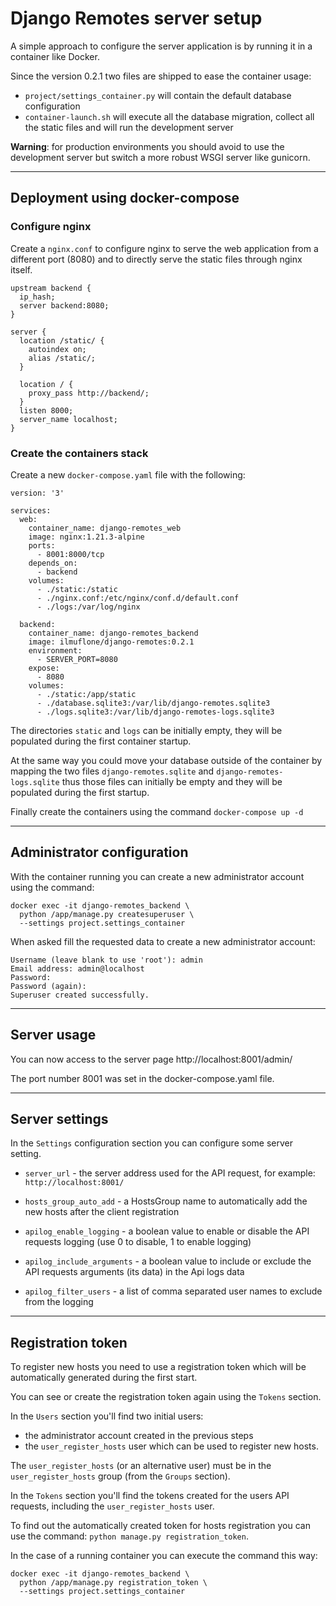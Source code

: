 # Django Remotes server setup

A simple approach to configure the server application is by running it
in a container like Docker.

Since the version 0.2.1 two files are shipped to ease the container
usage:
- `project/settings_container.py` will contain the default database
configuration
- `container-launch.sh` will execute all the database migration,
collect all the static files and will run the development server

**Warning**: for production environments you should avoid to use the
development server but switch a more robust WSGI server like gunicorn.

---

## Deployment using docker-compose

### Configure nginx

Create a `nginx.conf` to configure nginx to serve the web application
from a different port (8080) and to directly serve the static files
through nginx itself.

```
upstream backend {
  ip_hash;
  server backend:8080;
}

server {
  location /static/ {
    autoindex on;
    alias /static/;
  }

  location / {
    proxy_pass http://backend/;
  }
  listen 8000;
  server_name localhost;
}
```

### Create the containers stack

Create a new `docker-compose.yaml` file with the following:

```
version: '3'

services:
  web:
    container_name: django-remotes_web
    image: nginx:1.21.3-alpine
    ports:
      - 8001:8000/tcp
    depends_on:
      - backend
    volumes:
      - ./static:/static
      - ./nginx.conf:/etc/nginx/conf.d/default.conf
      - ./logs:/var/log/nginx

  backend:
    container_name: django-remotes_backend
    image: ilmuflone/django-remotes:0.2.1
    environment:
      - SERVER_PORT=8080
    expose:
      - 8080
    volumes:
      - ./static:/app/static
      - ./database.sqlite3:/var/lib/django-remotes.sqlite3
      - ./logs.sqlite3:/var/lib/django-remotes-logs.sqlite3
```

The directories `static` and `logs` can be initially empty, they will
be populated during the first container startup.

At the same way you could move your database outside of the container
by mapping the two files `django-remotes.sqlite` and
`django-remotes-logs.sqlite` thus those files can initially be empty
and they will be populated during the first startup.

Finally create the containers using the command `docker-compose up -d`

---

## Administrator configuration

With the container running you can create a new administrator account
using the command:

```
docker exec -it django-remotes_backend \
  python /app/manage.py createsuperuser \
  --settings project.settings_container
```

When asked fill the requested data to create a new administrator
account:

```
Username (leave blank to use 'root'): admin  
Email address: admin@localhost
Password: 
Password (again): 
Superuser created successfully.
```

---

## Server usage

You can now access to the server page http://localhost:8001/admin/

The port number 8001 was set in the docker-compose.yaml file.

---

## Server settings

In the `Settings` configuration section you can configure some
server setting.

- `server_url` - the server address used for the API request,
for example: `http://localhost:8001/`

- `hosts_group_auto_add` - a HostsGroup name to automatically add
the new hosts after the client registration

- `apilog_enable_logging` - a boolean value to enable or disable the
API requests logging (use 0 to disable, 1 to enable logging)

- `apilog_include_arguments` - a boolean value to include or exclude
the API requests arguments (its data) in the Api logs data

- `apilog_filter_users` - a list of comma separated user names to
exclude from the logging

---

## Registration token

To register new hosts you need to use a registration token which
will be automatically generated during the first start.

You can see or create the registration token again using the
`Tokens` section.

In the `Users` section you'll find two initial users:

- the administrator account created in the previous steps
- the `user_register_hosts` user which can be used to register new
hosts.

The `user_register_hosts` (or an alternative user) must be in the
`user_register_hosts` group (from the `Groups` section).

In the `Tokens` section you'll find the tokens created for the users
API requests, including the `user_register_hosts` user.

To find out the automatically created token for hosts registration
you can use the command: `python manage.py registration_token`.

In the case of a running container you can execute the command this
way:

```
docker exec -it django-remotes_backend \
  python /app/manage.py registration_token \
  --settings project.settings_container
```
